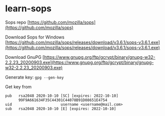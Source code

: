 # learn-sops

Sops repo [https://github.com/mozilla/sops](https://github.com/mozilla/sops)

Download Sops for Windows [https://github.com/mozilla/sops/releases/download/v3.6.1/sops-v3.6.1.exe](https://github.com/mozilla/sops/releases/download/v3.6.1/sops-v3.6.1.exe)

Download GnuPG [https://www.gnupg.org/ftp/gcrypt/binary/gnupg-w32-2.2.23_20200903.exe](https://www.gnupg.org/ftp/gcrypt/binary/gnupg-w32-2.2.23_20200903.exe)


Generate key: ```gpg --gen-key```

Get key from 
```
pub   rsa2048 2020-10-10 [SC] [expires: 2022-10-10]
      99F9A661634F35C44301C44078B91D08651E4754
uid                      username <username@mail.com>
sub   rsa2048 2020-10-10 [E] [expires: 2022-10-10]
```
